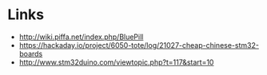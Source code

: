 # Links


* <http://wiki.piffa.net/index.php/BluePill>  
* <https://hackaday.io/project/6050-tote/log/21027-cheap-chinese-stm32-boards>  
* <http://www.stm32duino.com/viewtopic.php?t=117&start=10>  